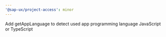 ```yaml
---
'@sap-ux/project-access': minor
---
```


Add getAppLanguage to detect used app programming language JavaScript or TypeScript
